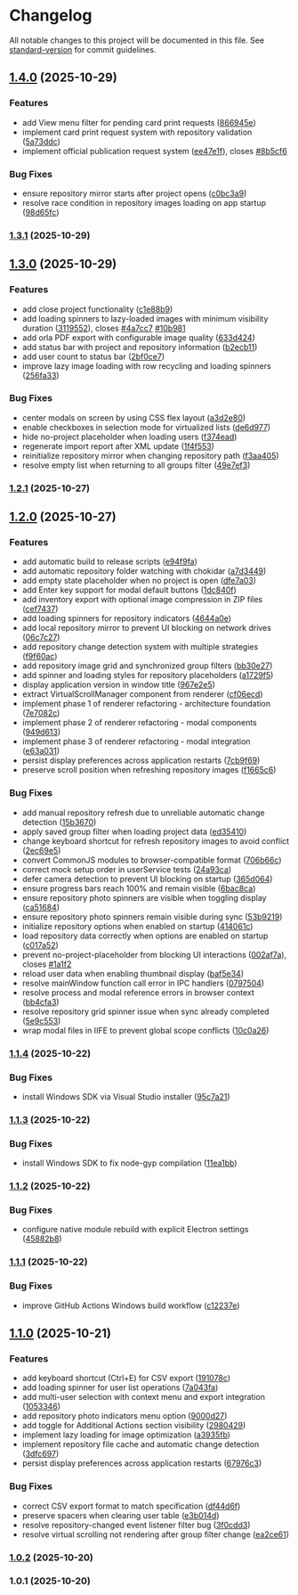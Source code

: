 # Changelog

All notable changes to this project will be documented in this file. See [standard-version](https://github.com/conventional-changelog/standard-version) for commit guidelines.

## [1.4.0](https://github.com/vicpiri/user-capture-app/compare/v1.3.1...v1.4.0) (2025-10-29)


### Features

* add View menu filter for pending card print requests ([866945e](https://github.com/vicpiri/user-capture-app/commit/866945ecaf358d93f09302101fdc6442c5b91878))
* implement card print request system with repository validation ([5a73ddc](https://github.com/vicpiri/user-capture-app/commit/5a73ddcebc158a9cf8490d74b292065101f5a559))
* implement official publication request system ([ee47e1f](https://github.com/vicpiri/user-capture-app/commit/ee47e1f7225abcfc6745abe50fd9a0cccb67d7c1)), closes [#8b5cf6](https://github.com/vicpiri/user-capture-app/issues/8b5cf6)


### Bug Fixes

* ensure repository mirror starts after project opens ([c0bc3a9](https://github.com/vicpiri/user-capture-app/commit/c0bc3a9c6ec27c05bc4c42b311f89e964d42305a))
* resolve race condition in repository images loading on app startup ([98d65fc](https://github.com/vicpiri/user-capture-app/commit/98d65fc25845b84b98afdaacbd21474b16455b59))

### [1.3.1](https://github.com/vicpiri/user-capture-app/compare/v1.3.0...v1.3.1) (2025-10-29)

## [1.3.0](https://github.com/vicpiri/user-capture-app/compare/v1.2.1...v1.3.0) (2025-10-29)


### Features

* add close project functionality ([c1e88b9](https://github.com/vicpiri/user-capture-app/commit/c1e88b9407290fd7aac95be9616a54bac1b4c581))
* add loading spinners to lazy-loaded images with minimum visibility duration ([3119552](https://github.com/vicpiri/user-capture-app/commit/3119552661d55d493012732669f6bd95d0ece222)), closes [#4a7cc7](https://github.com/vicpiri/user-capture-app/issues/4a7cc7) [#10b981](https://github.com/vicpiri/user-capture-app/issues/10b981)
* add orla PDF export with configurable image quality ([633d424](https://github.com/vicpiri/user-capture-app/commit/633d424eac7b6fc82e4fa05d3b79373631c22995))
* add status bar with project and repository information ([b2ecb11](https://github.com/vicpiri/user-capture-app/commit/b2ecb116db93fd75da60d31faa1d2762a6ce963b))
* add user count to status bar ([2bf0ce7](https://github.com/vicpiri/user-capture-app/commit/2bf0ce7c0decd1be95b8bcd99709563af1811c72))
* improve lazy image loading with row recycling and loading spinners ([256fa33](https://github.com/vicpiri/user-capture-app/commit/256fa334a04963bd18a85263cb1e095a85c741b0))


### Bug Fixes

* center modals on screen by using CSS flex layout ([a3d2e80](https://github.com/vicpiri/user-capture-app/commit/a3d2e8003339df2674fbd9d5622f25d6b31532bd))
* enable checkboxes in selection mode for virtualized lists ([de6d977](https://github.com/vicpiri/user-capture-app/commit/de6d97790a6e3c4118ca7ec4c2fa1325715b4bab))
* hide no-project placeholder when loading users ([f374ead](https://github.com/vicpiri/user-capture-app/commit/f374ead904336d99492215e708522d2c8dfd398f))
* regenerate import report after XML update ([1f4f553](https://github.com/vicpiri/user-capture-app/commit/1f4f55375180e3c4d7de8744a4ffbd30e183e41a))
* reinitialize repository mirror when changing repository path ([f3aa405](https://github.com/vicpiri/user-capture-app/commit/f3aa405d52849756190e30d27657d60562494c9d))
* resolve empty list when returning to all groups filter ([49e7ef3](https://github.com/vicpiri/user-capture-app/commit/49e7ef392e1ef458d2edee7c563c06cf561e9d15))

### [1.2.1](https://github.com/vicpiri/user-capture-app/compare/v1.2.0...v1.2.1) (2025-10-27)

## [1.2.0](https://github.com/vicpiri/user-capture-app/compare/v1.1.4...v1.2.0) (2025-10-27)


### Features

* add automatic build to release scripts ([e94f9fa](https://github.com/vicpiri/user-capture-app/commit/e94f9fae8cdc85f35dff0eaa2689c5e484a7391b))
* add automatic repository folder watching with chokidar ([a7d3449](https://github.com/vicpiri/user-capture-app/commit/a7d3449e9fbc7509e1f1e9989709aa07cf63d99a))
* add empty state placeholder when no project is open ([dfe7a03](https://github.com/vicpiri/user-capture-app/commit/dfe7a03667827a3878d51002e383c4c1f120f6f4))
* add Enter key support for modal default buttons ([1dc840f](https://github.com/vicpiri/user-capture-app/commit/1dc840f8fe5463db15c361fc4cd9076e0ea1a40f))
* add inventory export with optional image compression in ZIP files ([cef7437](https://github.com/vicpiri/user-capture-app/commit/cef74378f67a78eb8d431473fd0e1a6f492dc1f5))
* add loading spinners for repository indicators ([4644a0e](https://github.com/vicpiri/user-capture-app/commit/4644a0eaca64d8b14806318cbfb6c96ea8435754))
* add local repository mirror to prevent UI blocking on network drives ([06c7c27](https://github.com/vicpiri/user-capture-app/commit/06c7c278b24d1770c72882d13e59ad629a0903fc))
* add repository change detection system with multiple strategies ([f9f60ac](https://github.com/vicpiri/user-capture-app/commit/f9f60ac249bb7f68a80e911d0a39f5232187981d))
* add repository image grid and synchronized group filters ([bb30e27](https://github.com/vicpiri/user-capture-app/commit/bb30e27781b9bae9e4c0b7f4a9908a389b481fd5))
* add spinner and loading styles for repository placeholders ([a1729f5](https://github.com/vicpiri/user-capture-app/commit/a1729f57e540a0e67cdf87bfd07ec26102937b4a))
* display application version in window title ([967e2e5](https://github.com/vicpiri/user-capture-app/commit/967e2e54acb53b126620463be51d64fde9e9485c))
* extract VirtualScrollManager component from renderer ([cf06ecd](https://github.com/vicpiri/user-capture-app/commit/cf06ecdca9e6ac993bee2e8c99661320c90d9178))
* implement phase 1 of renderer refactoring - architecture foundation ([7e7082c](https://github.com/vicpiri/user-capture-app/commit/7e7082cb64738fc5120123090e0719702fb43fea))
* implement phase 2 of renderer refactoring - modal components ([949d613](https://github.com/vicpiri/user-capture-app/commit/949d6136433e26daa96b1ed5b0e61b449f62b32c))
* implement phase 3 of renderer refactoring - modal integration ([e63a031](https://github.com/vicpiri/user-capture-app/commit/e63a0316ad37c87eb5db5e6c7e799bc633b7fb1c))
* persist display preferences across application restarts ([7cb9f69](https://github.com/vicpiri/user-capture-app/commit/7cb9f6920d1d0fab1c8620bebb7d2a7c3c37da1c))
* preserve scroll position when refreshing repository images ([f1665c6](https://github.com/vicpiri/user-capture-app/commit/f1665c605e2927396c0c48f68a6d1cf8da5e7c44))


### Bug Fixes

* add manual repository refresh due to unreliable automatic change detection ([15b3670](https://github.com/vicpiri/user-capture-app/commit/15b36709f17579482eb323b43f147e7ae9704292))
* apply saved group filter when loading project data ([ed35410](https://github.com/vicpiri/user-capture-app/commit/ed354107387b572b00c2a76d2387f23d6c1fb2be))
* change keyboard shortcut for refresh repository images to avoid conflict ([2ec69e5](https://github.com/vicpiri/user-capture-app/commit/2ec69e574a28ce5205730a11bc654d2be1f81df2))
* convert CommonJS modules to browser-compatible format ([706b66c](https://github.com/vicpiri/user-capture-app/commit/706b66cced6e78149457b602e133fce53991efbe))
* correct mock setup order in userService tests ([24a93ca](https://github.com/vicpiri/user-capture-app/commit/24a93cadfc8377f12f6582286600d79fda9e7bdc))
* defer camera detection to prevent UI blocking on startup ([365d064](https://github.com/vicpiri/user-capture-app/commit/365d064e9da0e927a42cc8706161ec12c176e47f))
* ensure progress bars reach 100% and remain visible ([6bac8ca](https://github.com/vicpiri/user-capture-app/commit/6bac8ca4102e8336613bb84593e3b8a0bd264596))
* ensure repository photo spinners are visible when toggling display ([ca51684](https://github.com/vicpiri/user-capture-app/commit/ca5168475dde9b25bf3d16d5616f916cfd2b599d))
* ensure repository photo spinners remain visible during sync ([53b9219](https://github.com/vicpiri/user-capture-app/commit/53b92193b38ef37d74743462f524a017d34b4369))
* initialize repository options when enabled on startup ([414061c](https://github.com/vicpiri/user-capture-app/commit/414061c5f6590e0325defd7738f2c404d305998d))
* load repository data correctly when options are enabled on startup ([c017a52](https://github.com/vicpiri/user-capture-app/commit/c017a5235b1613f2e543d0d90327529cecc20cea))
* prevent no-project-placeholder from blocking UI interactions ([002af7a](https://github.com/vicpiri/user-capture-app/commit/002af7aa6378ed221ceebc07e803f8cb83ee93a8)), closes [#1a1f2](https://github.com/vicpiri/user-capture-app/issues/1a1f2)
* reload user data when enabling thumbnail display ([baf5e34](https://github.com/vicpiri/user-capture-app/commit/baf5e343c4ebdf331b67e5c29200474c5fbda540))
* resolve mainWindow function call error in IPC handlers ([0797504](https://github.com/vicpiri/user-capture-app/commit/07975042bdbfb0b3bc1dabe24a4b0ac980737468))
* resolve process and modal reference errors in browser context ([bb4cfa3](https://github.com/vicpiri/user-capture-app/commit/bb4cfa320e17001291d5243d3e01e7e66ad2d599))
* resolve repository grid spinner issue when sync already completed ([5e9c553](https://github.com/vicpiri/user-capture-app/commit/5e9c5535b97d712da7106e98a2d3663edcdd706b))
* wrap modal files in IIFE to prevent global scope conflicts ([10c0a26](https://github.com/vicpiri/user-capture-app/commit/10c0a262d58597db30c3107db9fd267f05b60ba0))

### [1.1.4](https://github.com/vicpiri/user-capture-app/compare/v1.1.3...v1.1.4) (2025-10-22)


### Bug Fixes

* install Windows SDK via Visual Studio installer ([95c7a21](https://github.com/vicpiri/user-capture-app/commit/95c7a213b1382fb93a9fa0074e45c9555d83d4ac))

### [1.1.3](https://github.com/vicpiri/user-capture-app/compare/v1.1.2...v1.1.3) (2025-10-22)


### Bug Fixes

* install Windows SDK to fix node-gyp compilation ([11ea1bb](https://github.com/vicpiri/user-capture-app/commit/11ea1bb70e4e705fbc9e1d20e9a85856ca4629e0))

### [1.1.2](https://github.com/vicpiri/user-capture-app/compare/v1.1.1...v1.1.2) (2025-10-22)


### Bug Fixes

* configure native module rebuild with explicit Electron settings ([45882b8](https://github.com/vicpiri/user-capture-app/commit/45882b870e07a73d7270fcc804ef8fbdce41d2d3))

### [1.1.1](https://github.com/vicpiri/user-capture-app/compare/v1.1.0...v1.1.1) (2025-10-22)


### Bug Fixes

* improve GitHub Actions Windows build workflow ([c12237e](https://github.com/vicpiri/user-capture-app/commit/c12237e3986d96fa45a2c2139addb1fcac708cff))

## [1.1.0](https://github.com/vicpiri/user-capture-app/compare/v1.0.2...v1.1.0) (2025-10-21)


### Features

* add keyboard shortcut (Ctrl+E) for CSV export ([191078c](https://github.com/vicpiri/user-capture-app/commit/191078c22ebda6219f8f2b13fd4d7544ee978e7d))
* add loading spinner for user list operations ([7a043fa](https://github.com/vicpiri/user-capture-app/commit/7a043fae585bfb0f492aba3be778dea70240e84f))
* add multi-user selection with context menu and export integration ([1053346](https://github.com/vicpiri/user-capture-app/commit/1053346060811b3405145a5caa370727ecbd5698))
* add repository photo indicators menu option ([9000d27](https://github.com/vicpiri/user-capture-app/commit/9000d271938ede888f5b31dd8703673b80148c13))
* add toggle for Additional Actions section visibility ([2980429](https://github.com/vicpiri/user-capture-app/commit/298042919123ddc1bdef2cedd3d7a0e158f82415))
* implement lazy loading for image optimization ([a3935fb](https://github.com/vicpiri/user-capture-app/commit/a3935fbca80b5841de7ceb44b094fd37f592d542))
* implement repository file cache and automatic change detection ([3dfc697](https://github.com/vicpiri/user-capture-app/commit/3dfc69742a7ef81e17c413820e47b37356d73378))
* persist display preferences across application restarts ([67976c3](https://github.com/vicpiri/user-capture-app/commit/67976c32d06dafd88686ad10926f8b5a1b983a5e))


### Bug Fixes

* correct CSV export format to match specification ([df44d6f](https://github.com/vicpiri/user-capture-app/commit/df44d6f6cccd6d5b0a057758f755d2ff5bec5967))
* preserve spacers when clearing user table ([e3b014d](https://github.com/vicpiri/user-capture-app/commit/e3b014d05a17ef310f25888425144225d2fa55b2))
* resolve repository-changed event listener filter bug ([3f0cdd3](https://github.com/vicpiri/user-capture-app/commit/3f0cdd36f8353cbd88351caefbcae211f76d9c1a))
* resolve virtual scrolling not rendering after group filter change ([ea2ce61](https://github.com/vicpiri/user-capture-app/commit/ea2ce61292f9335a7ee8a59b787d36057fdb214f))

### [1.0.2](https://github.com/vicpiri/user-capture-app/compare/v1.0.1...v1.0.2) (2025-10-20)

### 1.0.1 (2025-10-20)
